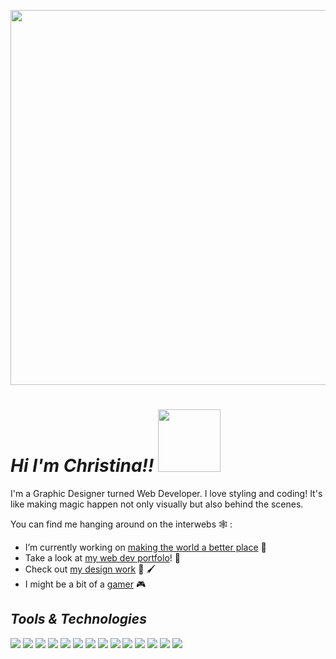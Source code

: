 
<p align="center">
  <img src="profile.gif?raw=true" width="600"/>
</p>


 
  # _Hi I'm Christina!!_ <img src="https://media.giphy.com/media/XfaQkOWb3WiUGBDtj4/giphy.gif?raw=true" width="100"/>

 
I'm a Graphic Designer turned Web Developer. I love styling and coding! It's like making magic happen not only visually but also behind the scenes. 

You can find me hanging around on the interwebs 🕸️ :

- I’m currently working on [making the world a better place](https://huemanistic.org/) 🌱 
- Take a look at [my web dev portfolo](https://www.christinaharris.dev/)! 📘 
- Check out [my design work](https://christinaharris.design/) 🎨 🖌️ 
- I might be a bit of a [gamer](https://psnprofiles.com/imriven) 🎮 

## _Tools & Technologies_
  <img src="https://img.shields.io/badge/OS-MAC-black?style=plastic&logo=apple"/> <img src="https://img.shields.io/badge/OS-Windows-black?style=plastic&logo=microsoft"/> <img src="https://img.shields.io/badge/Editor-VSCode-green?style=plastic&logo=visual-studio-code"/> <img src="https://img.shields.io/badge/Editor-Sublime-green?style=plastic&logo=sublime-text"/> <img src="https://img.shields.io/badge/Editor-Atom-green?style=plastic&logo=atom"/> <img src="https://img.shields.io/badge/Editor-Brackets-green?style=plastic&logo=brackets"/> <img src="https://img.shields.io/badge/Language-Javascript-lightgray?style=plastic&logo=javascript"/> <img src="https://img.shields.io/badge/Language-Python-lightgray?style=plastic&logo=python"/> <img src="https://img.shields.io/badge/Language-Ruby-lightgray?style=plastic&logo=ruby"/> <img src="https://img.shields.io/badge/Version%20Control-Github-blue?style=plastic&logo=github"/> <img src="https://img.shields.io/badge/Version%20Control-BitBucket-blue?style=plastic&logo=bitbucket"/> <img src="https://img.shields.io/badge/Framework-React-orange?style=plastic&logo=react"/> <img src="https://img.shields.io/badge/State%20Management-Redux-blue?style=plastic&logo=redux"/>  <img src="https://img.shields.io/badge/State%20Management-Context%20API-blue?style=plastic&logo=context-api"/>



